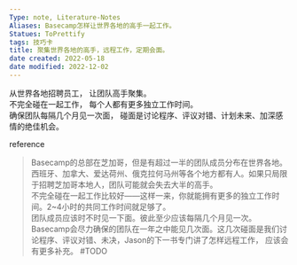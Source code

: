 ```yaml
---
Type: note, Literature-Notes 
Aliases: Basecamp怎样让世界各地的高手一起工作。 
Statues: ToPrettify 
tags: 技巧卡
title: 聚集世界各地的高手，远程工作，定期会面。
date created: 2022-05-18
date modified: 2022-12-02
---
```


从世界各地招聘员工， 让团队高手聚集。  
不完全碰在一起工作， 每个人都有更多独立工作时间。  
确保团队每隔几个月见一次面， 碰面是讨论程序、评议对错、计划未来、加深感情的绝佳机会。

reference

>Basecamp的总部在芝加哥，但是有超过一半的团队成员分布在世界各地。西班牙、加拿大、爱达荷州、俄克拉何马州等各个地方都有人。如果只局限于招聘芝加哥本地人，团队可能就会失去大半的高手。  
>不完全碰在一起工作比较好——这样一来，你就能拥有更多的独立工作时间。2~4小时的共同工作时间就足够了。  
>团队成员应该时不时见一下面。彼此至少应该每隔几个月见一次。Basecamp会尽力确保的团队在一年之中能见几次面。这几次碰面是我们讨论程序、评议对错、未决，Jason的下一书专门讲了怎样远程工作， 应该会有更多补充。 #TODO  


